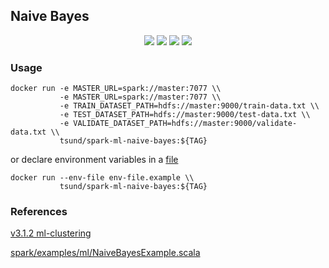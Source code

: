 ## Naive Bayes

<p align="center">
    <img src="https://img.shields.io/docker/stars/tsund/spark-ml-naive-bayes.svg" />
    <img src="https://img.shields.io/docker/pulls/tsund/spark-ml-naive-bayes.svg" />
    <img src="https://img.shields.io/docker/image-size/tsund/spark-ml-naive-bayes" />
    <img src="https://img.shields.io/docker/v/tsund/spark-ml-naive-bayes" />
</p>

### Usage

```shell
docker run -e MASTER_URL=spark://master:7077 \\
           -e MASTER_URL=spark://master:7077 \\
           -e TRAIN_DATASET_PATH=hdfs://master:9000/train-data.txt \\
           -e TEST_DATASET_PATH=hdfs://master:9000/test-data.txt \\
           -e VALIDATE_DATASET_PATH=hdfs://master:9000/validate-data.txt \\
           tsund/spark-ml-naive-bayes:${TAG}
```

or declare environment variables in a [file](env-file.example)

```shell
docker run --env-file env-file.example \\
           tsund/spark-ml-naive-bayes:${TAG}
```

### References

[v3.1.2 ml-clustering](https://spark.apache.org/docs/3.1.2/ml-clustering.html#naive-bayes)

[spark/examples/ml/NaiveBayesExample.scala](https://github.com/apache/spark/blob/master/examples/src/main/scala/org/apache/spark/examples/ml/NaiveBayesExample.scala)
